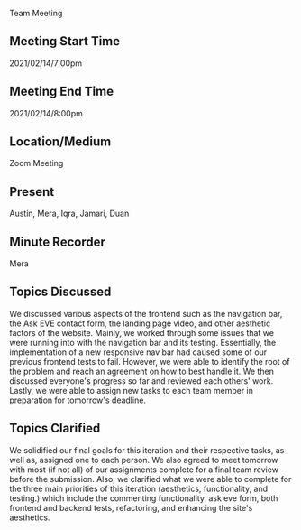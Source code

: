 Team Meeting 

## Meeting Start Time
 
2021/02/14/7:00pm
 
## Meeting End Time
 
2021/02/14/8:00pm
 
## Location/Medium
 
Zoom Meeting
 
## Present
 
Austin, Mera, Iqra, Jamari, Duan
 
## Minute Recorder
Mera

## Topics Discussed
We discussed various aspects of the frontend such as the navigation bar, the Ask EVE contact form, the landing page video, and other aesthetic factors of the website. 
Mainly, we worked through some issues that we were running into with the navigation bar and its testing. Essentially, the implementation of a new responsive nav bar
had caused some of our previous frontend tests to fail. However, we were able to identify the root of the problem and reach an agreement on how to best handle it.
We then discussed everyone's progress so far and reviewed each others' work. Lastly, we were able to assign new tasks to each team member in preparation for tomorrow's
deadline. 

## Topics Clarified
We solidified our final goals for this iteration and their respective tasks, as well as, assigned one to each person. We also agreed to meet tomorrow with most (if
not all) of our assignments complete for a final team review before the submission. Also, we clarified what we were able to complete for the three main priorities 
of this iteration (aesthetics, functionality, and testing.) which include the commenting functionality, ask eve form, both frontend and backend tests, refactoring,
and enhancing the site's aesthetics. 
